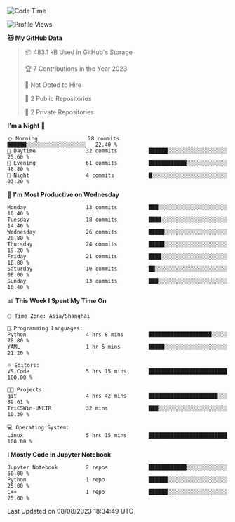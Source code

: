 <!--START_SECTION:waka-->
![Code Time](http://img.shields.io/badge/Code%20Time-345%20hrs%2037%20mins-blue)

![Profile Views](http://img.shields.io/badge/Profile%20Views-0-blue)

**🐱 My GitHub Data** 

> 📦 483.1 kB Used in GitHub's Storage 
 > 
> 🏆 7 Contributions in the Year 2023
 > 
> 🚫 Not Opted to Hire
 > 
> 📜 2 Public Repositories 
 > 
> 🔑 2 Private Repositories 
 > 
**I'm a Night 🦉** 

```text
🌞 Morning                28 commits          ██████░░░░░░░░░░░░░░░░░░░   22.40 % 
🌆 Daytime                32 commits          ██████░░░░░░░░░░░░░░░░░░░   25.60 % 
🌃 Evening                61 commits          ████████████░░░░░░░░░░░░░   48.80 % 
🌙 Night                  4 commits           █░░░░░░░░░░░░░░░░░░░░░░░░   03.20 % 
```
📅 **I'm Most Productive on Wednesday** 

```text
Monday                   13 commits          ███░░░░░░░░░░░░░░░░░░░░░░   10.40 % 
Tuesday                  18 commits          ████░░░░░░░░░░░░░░░░░░░░░   14.40 % 
Wednesday                26 commits          █████░░░░░░░░░░░░░░░░░░░░   20.80 % 
Thursday                 24 commits          █████░░░░░░░░░░░░░░░░░░░░   19.20 % 
Friday                   21 commits          ████░░░░░░░░░░░░░░░░░░░░░   16.80 % 
Saturday                 10 commits          ██░░░░░░░░░░░░░░░░░░░░░░░   08.00 % 
Sunday                   13 commits          ███░░░░░░░░░░░░░░░░░░░░░░   10.40 % 
```


📊 **This Week I Spent My Time On** 

```text
🕑︎ Time Zone: Asia/Shanghai

💬 Programming Languages: 
Python                   4 hrs 8 mins        ████████████████████░░░░░   78.80 % 
YAML                     1 hr 6 mins         █████░░░░░░░░░░░░░░░░░░░░   21.20 % 

🔥 Editors: 
VS Code                  5 hrs 15 mins       █████████████████████████   100.00 % 

🐱‍💻 Projects: 
git                      4 hrs 42 mins       ██████████████████████░░░   89.61 % 
TriCSWin-UNETR           32 mins             ███░░░░░░░░░░░░░░░░░░░░░░   10.39 % 

💻 Operating System: 
Linux                    5 hrs 15 mins       █████████████████████████   100.00 % 
```

**I Mostly Code in Jupyter Notebook** 

```text
Jupyter Notebook         2 repos             ████████████░░░░░░░░░░░░░   50.00 % 
Python                   1 repo              ██████░░░░░░░░░░░░░░░░░░░   25.00 % 
C++                      1 repo              ██████░░░░░░░░░░░░░░░░░░░   25.00 % 
```




 Last Updated on 08/08/2023 18:34:49 UTC
<!--END_SECTION:waka-->
